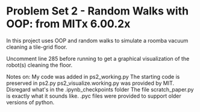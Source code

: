 # Problem Set 2 - Random Walks with OOP: from MITx 6.00.2x

In this project uses OOP and random walks to simulate a roomba vacuum cleaning a tile-grid floor.

Uncomment line 285 before running to get a graphical visualization of the robot(s) cleaning the floor.

Notes on:
My code was added in ps2_working.py
The starting code is preserved in ps2.py
ps2_visualize.working.py was provided by MIT.
Disregard what's in the .ipynb_checkpoints folder
The file scratch_paper.py is exactly what it sounds like.
.pyc files were provided to support older versions of python.
